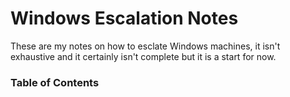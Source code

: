 # Windows Escalation Notes

These are my notes on how to esclate Windows machines, it isn't exhaustive and it certainly isn't complete but it is a start for now.

### Table of Contents
